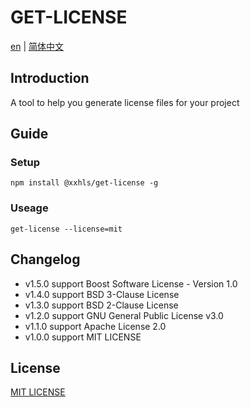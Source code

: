 # GET-LICENSE

[en](./README.md) | [简体中文](./README-zh.md)

## Introduction

A tool to help you generate license files for your project

## Guide

### Setup

```shell
npm install @xxhls/get-license -g
```

### Useage

```shell
get-license --license=mit
```

## Changelog

- v1.5.0 support Boost Software License - Version 1.0
- v1.4.0 support BSD 3-Clause License
- v1.3.0 support BSD 2-Clause License
- v1.2.0 support GNU General Public License v3.0
- v1.1.0 support Apache License 2.0
- v1.0.0 support MIT LICENSE

## License

[MIT LICENSE](https://mit-license.org/)
